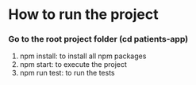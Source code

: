 # How to run the project

### Go to the root project folder (cd patients-app)

<ol>
    <li>npm install: to install all npm packages</li>
    <li>npm start: to execute the project</li>
    <li>npm run test: to run the tests</li>
</ol>
